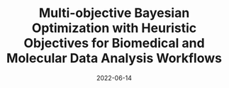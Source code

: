 ---
authors: Alina Selega; <b>Kieran R Campbell</b>
date: '2022-06-14'
journal: Preprint
paper_url: https://www.biorxiv.org/content/10.1101/2022.06.08.495370v1
title: Multi-objective Bayesian Optimization with Heuristic Objectives for Biomedical and Molecular Data Analysis Workflows
---
